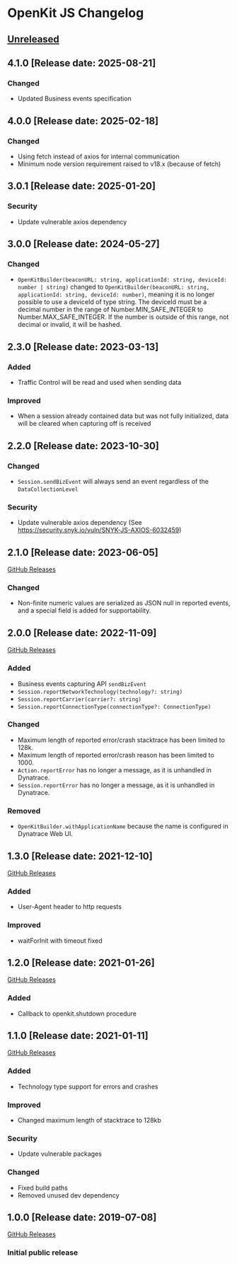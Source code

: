 # OpenKit JS Changelog

## [Unreleased](https://github.com/Dynatrace/openkit-js/compare/v4.1.0...HEAD)

## 4.1.0 [Release date: 2025-08-21]

### Changed

-   Updated Business events specification

## 4.0.0 [Release date: 2025-02-18]

### Changed

-   Using fetch instead of axios for internal communication
-   Minimum node version requirement raised to v18.x (because of fetch)

## 3.0.1 [Release date: 2025-01-20]

### Security

-   Update vulnerable axios dependency

## 3.0.0 [Release date: 2024-05-27]

### Changed

-   `OpenKitBuilder(beaconURL: string, applicationId: string, deviceId: number | string)` changed to `OpenKitBuilder(beaconURL: string, applicationId: string, deviceId: number)`, meaning it is no longer possible to use a deviceId of type string. The deviceId must be a decimal number in the range of Number.MIN_SAFE_INTEGER to Number.MAX_SAFE_INTEGER. If the number is outside of this range, not decimal or invalid, it will be hashed.

## 2.3.0 [Release date: 2023-03-13]

### Added

-   Traffic Control will be read and used when sending data

### Improved

-   When a session already contained data but was not fully initialized, data will be cleared when capturing off is received

## 2.2.0 [Release date: 2023-10-30]

### Changed

-   `Session.sendBizEvent` will always send an event regardless of the `DataCollectionLevel`

### Security

-   Update vulnerable axios dependency (See https://security.snyk.io/vuln/SNYK-JS-AXIOS-6032459)

## 2.1.0 [Release date: 2023-06-05]

[GitHub Releases](https://github.com/Dynatrace/openkit-js/releases/tag/v2.1.0)

### Changed

-   Non-finite numeric values are serialized as JSON null in reported events, and a special field is added for supportability.

## 2.0.0 [Release date: 2022-11-09]

[GitHub Releases](https://github.com/Dynatrace/openkit-js/releases/tag/v2.0.0)

### Added

-   Business events capturing API `sendBizEvent`
-   `Session.reportNetworkTechnology(technology?: string)`
-   `Session.reportCarrier(carrier?: string)`
-   `Session.reportConnectionType(connectionType?: ConnectionType)`

### Changed

-   Maximum length of reported error/crash stacktrace has been limited to 128k.
-   Maximum length of reported error/crash reason has been limited to 1000.
-   `Action.reportError` has no longer a message, as it is unhandled in Dynatrace.
-   `Session.reportError` has no longer a message, as it is unhandled in Dynatrace.

### Removed

-   `OpenKitBuilder.withApplicationName` because the name is configured in Dynatrace Web UI.

## 1.3.0 [Release date: 2021-12-10]

[GitHub Releases](https://github.com/Dynatrace/openkit-js/releases/tag/v1.3.0)

### Added

-   User-Agent header to http requests

### Improved

-   waitForInit with timeout fixed

## 1.2.0 [Release date: 2021-01-26]

[GitHub Releases](https://github.com/Dynatrace/openkit-js/releases/tag/v1.2.0)

### Added

-   Callback to openkit.shutdown procedure

## 1.1.0 [Release date: 2021-01-11]

[GitHub Releases](https://github.com/Dynatrace/openkit-js/releases/tag/v1.1.0)

### Added

-   Technology type support for errors and crashes

### Improved

-   Changed maximum length of stacktrace to 128kb

### Security

-   Update vulnerable packages

### Changed

-   Fixed build paths
-   Removed unused dev dependency

## 1.0.0 [Release date: 2019-07-08]

[GitHub Releases](https://github.com/Dynatrace/openkit-js/releases/tag/v1.0.0)

### Initial public release
